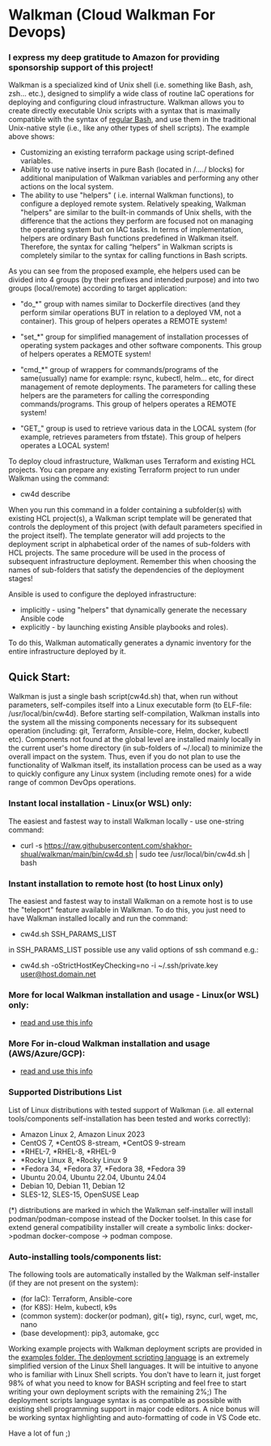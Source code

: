 # Walkman (Cloud Walkman For Devops)

### I express my deep gratitude to Amazon for providing sponsorship support of this project!

Walkman is a specialized kind of Unix shell (i.e. something like Bash, ash, zsh... etc.), 
designed to simplify a wide class of routine IaC operations for deploying and configuring 
cloud infrastructure. Walkman allows you to create directly executable Unix scripts  with a 
syntax that is maximally compatible with the syntax of [regular Bash](https://github.com/shakhor-shual/walkman/blob/main/examples/gcp/linux_vm/test.csh), and use them in the 
traditional Unix-native style (i.e., like any other types of shell scripts).
The example above shows: 

 - Customizing an existing terraform package using script-defined variables. 
 - Ability to use native inserts in pure Bash (located in /*....*/ blocks) 
 for additional manipulation of Walkman variables and performing any other 
 actions on the local system. 
 - The ability to use "helpers" ( i.e. internal Walkman functions),  to configure 
a deployed remote system. Relatively speaking, Walkman "helpers" are similar to the 
built-in commands of Unix shells, with the difference that the actions they perform are 
focused not on managing the operating system but on IAC tasks. In terms of  implementation, 
helpers are ordinary Bash functions predefined in Walkman itself. Therefore, the syntax 
for calling “helpers” in Walkman scripts is completely similar to the syntax for calling 
functions in Bash scripts. 

As you can see from the proposed example, еhe helpers used can be divided into 4 groups 
(by their prefixes and intended purpose) and into two groups (local/remote) according 
to target application:

- "do_*" group with names similar to Dockerfile directives (and they perform similar 
 operations BUT in relation to a deployed VM, not a container). This group of helpers 
 operates a REMOTE system!

- "set_*" group for simplified management of installation processes of operating system 
packages and other software components. This group of helpers operates a REMOTE system!

- "cmd_*" group of wrappers for commands/programs of the same(usually) name for example: 
rsync, kubectl, helm... etc, for direct management of remote deployments. The parameters 
for calling these helpers are the parameters for calling the corresponding commands/programs.
This group of helpers  operates a REMOTE system!

- "GET_" group is used to retrieve various data in the LOCAL system (for example, retrieves
 parameters from tfstate). This group of helpers operates a LOCAL system!


To deploy cloud infrastructure, Walkman uses Terraform and existing HCL projects. You can 
prepare any existing Terraform project to run under Walkman using the  command:
- cw4d describe

When you run this command in a folder containing a subfolder(s) with existing HCL project(s), 
a Walkman script template will be generated that controls the deployment of this project (with 
default parameters specified in the project itself). The template generator will add projects 
to the deployment script in alphabetical order of the names of sub-folders with HCL projects. 
The same procedure will be used in the process of subsequent infrastructure deployment. Remember 
this when choosing the names of sub-folders that satisfy the dependencies of the deployment stages!

Ansible is used to configure the deployed infrastructure: 
- implicitly - using "helpers" that dynamically generate the necessary Ansible code 
- explicitly - by launching existing Ansible playbooks and roles). 

To do this, Walkman automatically generates a dynamic inventory for the entire infrastructure 
deployed by it.


## Quick Start:
Walkman is just a single  bash script(cw4d.sh) that, when run without parameters, 
self-compiles itself into a Linux executable form (to ELF-file: /usr/local/bin/cw4d).
Before starting self-compilation, Walkman installs into the system all the missing 
components necessary for its subsequent operation (including: git, Terraform, 
Ansible-core, Helm, docker, kubectl etc). Components not found at the global level are 
installed mainly locally in the current user's home directory (in sub-folders of 
~/.local) to minimize the overall impact on the system. Thus, even if you do not plan 
to use the functionality of Walkman itself, its installation process can be used as a
way to quickly configure  any Linux system (including remote ones) for a wide range 
of common DevOps operations.

### Instant local installation - Linux(or WSL) only:
The easiest and fastest way to install Walkman locally - use one-string command:
- curl -s https://raw.githubusercontent.com/shakhor-shual/walkman/main/bin/cw4d.sh | sudo tee /usr/local/bin/cw4d.sh | bash

### Instant installation to remote host (to host Linux only)
The easiest and fastest way to install Walkman on a remote host is to use the 
"teleport" feature available in Walkman. To do this, you just need to have Walkman 
installed locally and run the command:
- cw4d.sh SSH_PARAMS_LIST 

in SSH_PARAMS_LIST possible use any valid options of ssh command e.g.:
- cw4d.sh -oStrictHostKeyChecking=no -i ~/.ssh/private.key user@host.domain.net

### More for local Walkman installation and usage - Linux(or WSL) only:
 - [read and use this info](https://github.com/shakhor-shual/walkman/tree/main/bin)

### More For in-cloud Walkman installation and usage (AWS/Azure/GCP):
 - [read and use this info](https://github.com/shakhor-shual/walkman/tree/main/self_deploy)

### Supported Distributions List
List of Linux distributions with tested support of Walkman (i.e. all external 
tools/components self-installation has been tested and works correctly):

- Amazon Linux 2, Amazon Linux 2023
- CentOS 7, *CentOS 8-stream, *CentOS 9-stream
- *RHEL-7, *RHEL-8, *RHEL-9
- *Rocky Linux 8, *Rocky Linux 9
- *Fedora 34, *Fedora 37, *Fedora 38, *Fedora 39 
- Ubuntu 20.04, Ubuntu 22.04, Ubuntu 24.04
- Debian 10, Debian 11, Debian 12
- SLES-12, SLES-15, OpenSUSE Leap

(*) distributions are marked in which the Walkman self-installer will install 
podman/podman-compose instead of the Docker toolset. In this case for extend 
general compatibility installer will create a symbolic links:  docker->podman
docker-compose -> podman compose.

### Auto-installing tools/components list:
The following tools are automatically installed by the Walkman self-installer (if 
they are not present on the system):

- (for IaC): Terraform, Ansible-core
- (for K8S): Helm, kubectl, k9s
- (common system): docker(or podman), git(+ tig), rsync, curl, wget, mc, nano 
- (base development): pip3, automake, gcc 

Working example projects with Walkman deployment scripts are provided in the 
[examples folder. The deployment scripting language](https://github.com/shakhor-shual/walkman/tree/main/examples) is an extremely 
simplified version of the Linux Shell languages. It will be intuitive to 
anyone who is familiar with Linux Shell scripts. You don't have to learn it, 
just forget 98% of what you need to know for BASH scripting and feel free 
to start writing your own deployment scripts with the remaining 2%;) The 
deployment scripts language syntax is as compatible as possible with existing 
shell programming support in major code editors. A nice bonus will be working 
syntax highlighting and auto-formatting of code in VS Code etc. 

Have a lot of fun ;)





